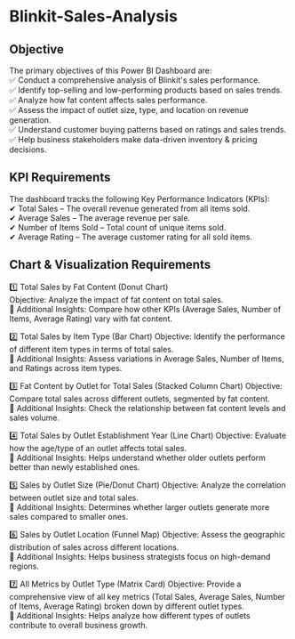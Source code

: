 # Blinkit-Sales-Analysis
## Objective
The primary objectives of this Power BI Dashboard are:
<br>
✅ Conduct a comprehensive analysis of Blinkit's sales performance.
<br>
✅ Identify top-selling and low-performing products based on sales trends.
<br>
✅ Analyze how fat content affects sales performance.
<br>
✅ Assess the impact of outlet size, type, and location on revenue generation.
<br>
✅ Understand customer buying patterns based on ratings and sales trends.
<br>
✅ Help business stakeholders make data-driven inventory & pricing decisions.

## KPI Requirements
The dashboard tracks the following Key Performance Indicators (KPIs):
<br>
✔ Total Sales – The overall revenue generated from all items sold.
<br>
✔ Average Sales – The average revenue per sale.
<br>
✔ Number of Items Sold – Total count of unique items sold.
<br>
✔ Average Rating – The average customer rating for all sold items.

##  Chart & Visualization Requirements
1️⃣ Total Sales by Fat Content (Donut Chart)
<br>
Objective: Analyze the impact of fat content on total sales.
<br>
📌 Additional Insights: Compare how other KPIs (Average Sales, Number of Items, Average Rating) vary with fat content.
<br>

2️⃣ Total Sales by Item Type (Bar Chart)
Objective: Identify the performance of different item types in terms of total sales.
<br>
📌 Additional Insights: Assess variations in Average Sales, Number of Items, and Ratings across item types.
<br>

3️⃣ Fat Content by Outlet for Total Sales (Stacked Column Chart)
Objective: Compare total sales across different outlets, segmented by fat content.
<br>
📌 Additional Insights: Check the relationship between fat content levels and sales volume.

4️⃣ Total Sales by Outlet Establishment Year (Line Chart)
Objective: Evaluate how the age/type of an outlet affects total sales.
<br>
📌 Additional Insights: Helps understand whether older outlets perform better than newly established ones.

5️⃣ Sales by Outlet Size (Pie/Donut Chart)
Objective: Analyze the correlation between outlet size and total sales.
<br>
📌 Additional Insights: Determines whether larger outlets generate more sales compared to smaller ones.

6️⃣ Sales by Outlet Location (Funnel Map)
Objective: Assess the geographic distribution of sales across different locations.
<br>
📌 Additional Insights: Helps business strategists focus on high-demand regions.

7️⃣ All Metrics by Outlet Type (Matrix Card)
Objective: Provide a comprehensive view of all key metrics (Total Sales, Average Sales, Number of Items, Average Rating) broken down by different outlet types.
<br>
📌 Additional Insights: Helps analyze how different types of outlets contribute to overall business growth.


